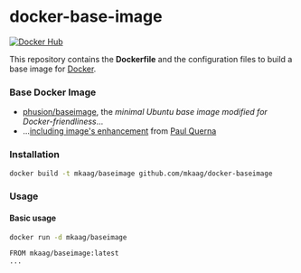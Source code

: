 docker-base-image
=================

[![Docker Hub](https://img.shields.io/badge/docker-mkaag%baseimage-008bb8.svg)](https://registry.hub.docker.com/u/mkaag/baseimage/)

This repository contains the **Dockerfile** and the configuration files to build a base image for [Docker](https://www.docker.com/).

### Base Docker Image

* [phusion/baseimage](https://github.com/phusion/baseimage-docker), the *minimal Ubuntu base image modified for Docker-friendliness*...
* ...[including image's enhancement](https://github.com/racker/docker-ubuntu-with-updates) from [Paul Querna](https://journal.paul.querna.org/articles/2013/10/15/docker-ubuntu-on-rackspace/)

### Installation

```bash
docker build -t mkaag/baseimage github.com/mkaag/docker-baseimage
```

### Usage

#### Basic usage

```bash
docker run -d mkaag/baseimage
```

```
FROM mkaag/baseimage:latest
...
```
